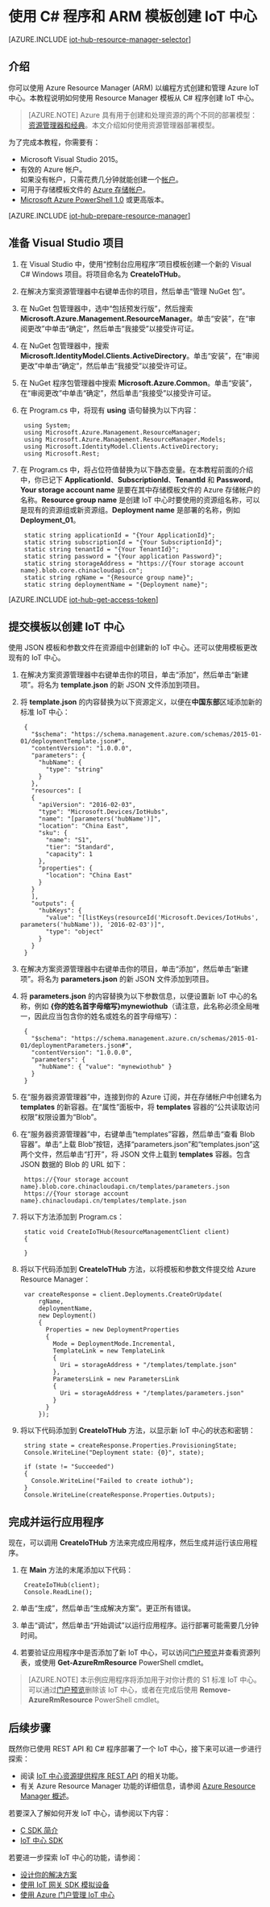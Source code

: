 <properties
	pageTitle="使用 ARM 模板和 C# 创建 IoT 中心 | Azure"
	description="遵照本教程开始使用 Resource Manager 模板和 C# 程序创建 IoT 中心。"
	services="iot-hub"
	documentationCenter=".net"
	authors="dominicbetts"
	manager="timlt"
	editor=""/>  


<tags
     ms.service="iot-hub"
     ms.devlang="dotnet"
     ms.topic="article"
     ms.tgt_pltfrm="na"
     ms.workload="na"
     ms.date="11/16/2016"
     wacn.date="01/04/2017"
     ms.author="dobett"/>

# 使用 C# 程序和 ARM 模板创建 IoT 中心

[AZURE.INCLUDE [iot-hub-resource-manager-selector](../../includes/iot-hub-resource-manager-selector.md)]

## 介绍

你可以使用 Azure Resource Manager (ARM) 以编程方式创建和管理 Azure IoT 中心。本教程说明如何使用 Resource Manager 模板从 C# 程序创建 IoT 中心。

> [AZURE.NOTE] Azure 具有用于创建和处理资源的两个不同的部署模型：[资源管理器和经典](/documentation/articles/resource-manager-deployment-model/)。本文介绍如何使用资源管理器部署模型。

为了完成本教程，你需要有：

- Microsoft Visual Studio 2015。
- 有效的 Azure 帐户。<br/>如果没有帐户，只需花费几分钟就能创建一个[帐户][lnk-free-trial]。
- 可用于存储模板文件的 [Azure 存储帐户][lnk-storage-account]。
- [Microsoft Azure PowerShell 1.0][lnk-powershell-install] 或更高版本。

[AZURE.INCLUDE [iot-hub-prepare-resource-manager](../../includes/iot-hub-prepare-resource-manager.md)]

## 准备 Visual Studio 项目

1. 在 Visual Studio 中，使用“控制台应用程序”项目模板创建一个新的 Visual C# Windows 项目。将项目命名为 **CreateIoTHub**。

2. 在解决方案资源管理器中右键单击你的项目，然后单击“管理 NuGet 包”。

3. 在 NuGet 包管理器中，选中“包括预发行版”，然后搜索 **Microsoft.Azure.Management.ResourceManager**。单击“安装”，在“审阅更改”中单击“确定”，然后单击“我接受”以接受许可证。

4. 在 NuGet 包管理器中，搜索 **Microsoft.IdentityModel.Clients.ActiveDirectory**。单击“安装”，在“审阅更改”中单击“确定”，然后单击“我接受”以接受许可证。

5. 在 NuGet 程序包管理器中搜索 **Microsoft.Azure.Common**。单击“安装”，在“审阅更改”中单击“确定”，然后单击“我接受”以接受许可证。

6. 在 Program.cs 中，将现有 **using** 语句替换为以下内容：

    
	    using System;
	    using Microsoft.Azure.Management.ResourceManager;
	    using Microsoft.Azure.Management.ResourceManager.Models;
	    using Microsoft.IdentityModel.Clients.ActiveDirectory;
	    using Microsoft.Rest;
    
    
7. 在 Program.cs 中，将占位符值替换为以下静态变量。在本教程前面的介绍中，你已记下 **ApplicationId**、**SubscriptionId**、**TenantId** 和 **Password**。**Your storage account name** 是要在其中存储模板文件的 Azure 存储帐户的名称。**Resource group name** 是创建 IoT 中心时要使用的资源组名称，可以是现有的资源组或新资源组。**Deployment name** 是部署的名称，例如 **Deployment\_01**。

    
	    static string applicationId = "{Your ApplicationId}";
	    static string subscriptionId = "{Your SubscriptionId}";
	    static string tenantId = "{Your TenantId}";
	    static string password = "{Your application Password}";
	    static string storageAddress = "https://{Your storage account name}.blob.core.chinacloudapi.cn";
	    static string rgName = "{Resource group name}";
	    static string deploymentName = "{Deployment name}";
    

[AZURE.INCLUDE [iot-hub-get-access-token](../../includes/iot-hub-get-access-token.md)]

## 提交模板以创建 IoT 中心

使用 JSON 模板和参数文件在资源组中创建新的 IoT 中心。还可以使用模板更改现有的 IoT 中心。

1. 在解决方案资源管理器中右键单击你的项目，单击“添加”，然后单击“新建项”。将名为 **template.json** 的新 JSON 文件添加到项目。

2. 将 **template.json** 的内容替换为以下资源定义，以便在**中国东部**区域添加新的标准 IoT 中心：

    
	    {
	      "$schema": "https://schema.management.azure.com/schemas/2015-01-01/deploymentTemplate.json#",
	      "contentVersion": "1.0.0.0",
	      "parameters": {
	        "hubName": {
	          "type": "string"
	        }
	      },
	      "resources": [
	      {
	        "apiVersion": "2016-02-03",
	        "type": "Microsoft.Devices/IotHubs",
	        "name": "[parameters('hubName')]",
	        "location": "China East",
	        "sku": {
	          "name": "S1",
	          "tier": "Standard",
	          "capacity": 1
	        },
	        "properties": {
	          "location": "China East"
	        }
	      }
	      ],
	      "outputs": {
	        "hubKeys": {
	          "value": "[listKeys(resourceId('Microsoft.Devices/IotHubs', parameters('hubName')), '2016-02-03')]",
	          "type": "object"
	        }
	      }
	    }
    

3. 在解决方案资源管理器中右键单击你的项目，单击“添加”，然后单击“新建项”。将名为 **parameters.json** 的新 JSON 文件添加到项目。

4. 将 **parameters.json** 的内容替换为以下参数信息，以便设置新 IoT 中心的名称，例如 **{你的姓名首字母缩写}mynewiothub**（请注意，此名称必须全局唯一，因此应当包含你的姓名或姓名的首字母缩写）：

    
	    {
	      "$schema": "https://schema.management.azure.cn/schemas/2015-01-01/deploymentParameters.json#",
	      "contentVersion": "1.0.0.0",
	      "parameters": {
	        "hubName": { "value": "mynewiothub" }
	      }
	    }
    

5. 在“服务器资源管理器”中，连接到你的 Azure 订阅，并在存储帐户中创建名为 **templates** 的新容器。在“属性”面板中，将 **templates** 容器的“公共读取访问权限”权限设置为“Blob”。

6. 在“服务器资源管理器”中，右键单击“templates”容器，然后单击“查看 Blob 容器”。单击“上载 Blob”按钮，选择“parameters.json”和“templates.json”这两个文件，然后单击“打开”，将 JSON 文件上载到 **templates** 容器。包含 JSON 数据的 Blob 的 URL 如下：

    
	    https://{Your storage account name}.blob.core.chinacloudapi.cn/templates/parameters.json
	    https://{Your storage account name}.chinacloudapi.cn/templates/template.json
    

7. 将以下方法添加到 Program.cs：
   
    
	    static void CreateIoTHub(ResourceManagementClient client)
	    {
   
	    }
    

5. 将以下代码添加到 **CreateIoTHub** 方法，以将模板和参数文件提交给 Azure Resource Manager：

    
	    var createResponse = client.Deployments.CreateOrUpdate(
	        rgName,
	        deploymentName,
	        new Deployment()
	        {
	          Properties = new DeploymentProperties
	          {
	            Mode = DeploymentMode.Incremental,
	            TemplateLink = new TemplateLink
	            {
	              Uri = storageAddress + "/templates/template.json"
	            },
	            ParametersLink = new ParametersLink
	            {
	              Uri = storageAddress + "/templates/parameters.json"
	            }
	          }
	        });
    

6. 将以下代码添加到 **CreateIoTHub** 方法，以显示新 IoT 中心的状态和密钥：

    
	    string state = createResponse.Properties.ProvisioningState;
	    Console.WriteLine("Deployment state: {0}", state);
   
	    if (state != "Succeeded")
	    {
	      Console.WriteLine("Failed to create iothub");
	    }
	    Console.WriteLine(createResponse.Properties.Outputs);
    

## 完成并运行应用程序
现在，可以调用 **CreateIoTHub** 方法来完成应用程序，然后生成并运行该应用程序。

1. 在 **Main** 方法的末尾添加以下代码：

    
	    CreateIoTHub(client);
	    Console.ReadLine();
    
    
2. 单击“生成”，然后单击“生成解决方案”。更正所有错误。

3. 单击“调试”，然后单击“开始调试”以运行应用程序。运行部署可能需要几分钟时间。

4. 若要验证应用程序中是否添加了新 IoT 中心，可以访问[门户预览][lnk-azure-portal]并查看资源列表，或使用 **Get-AzureRmResource** PowerShell cmdlet。

> [AZURE.NOTE] 本示例应用程序将添加用于对你计费的 S1 标准 IoT 中心。可以通过[门户预览][lnk-azure-portal]删除该 IoT 中心，或者在完成后使用 **Remove-AzureRmResource** PowerShell cmdlet。

## 后续步骤

既然你已使用 REST API 和 C# 程序部署了一个 IoT 中心，接下来可以进一步进行探索：

- 阅读 [IoT 中心资源提供程序 REST API][lnk-rest-api] 的相关功能。
- 有关 Azure Resource Manager 功能的详细信息，请参阅 [Azure Resource Manager 概述][lnk-azure-rm-overview]。

若要深入了解如何开发 IoT 中心，请参阅以下内容：

- [C SDK 简介][lnk-c-sdk]
- [IoT 中心 SDK][lnk-sdks]

若要进一步探索 IoT 中心的功能，请参阅：

- [设计你的解决方案][lnk-design]
- [使用 IoT 网关 SDK 模拟设备][lnk-gateway]
- [使用 Azure 门户管理 IoT 中心][lnk-portal]

<!-- Links -->
[lnk-free-trial]: /pricing/1rmb-trial/
[lnk-azure-portal]: https://portal.azure.cn/
[lnk-powershell-install]: /documentation/articles/powershell-install-configure/
[lnk-rest-api]: https://msdn.microsoft.com/zh-cn/library/mt589014.aspx
[lnk-azure-rm-overview]: /documentation/articles/resource-group-overview/
[lnk-storage-account]: /documentation/articles/storage-create-storage-account/
[lnk-c-sdk]: /documentation/articles/iot-hub-device-sdk-c-intro/
[lnk-sdks]: /documentation/articles/iot-hub-devguide-sdks/
[lnk-design]: /documentation/articles/iot-hub-guidance/
[lnk-gateway]: /documentation/articles/iot-hub-linux-gateway-sdk-simulated-device/
[lnk-portal]: /documentation/articles/iot-hub-manage-through-portal/

<!---HONumber=Mooncake_Quality_Review_1230_2016-->